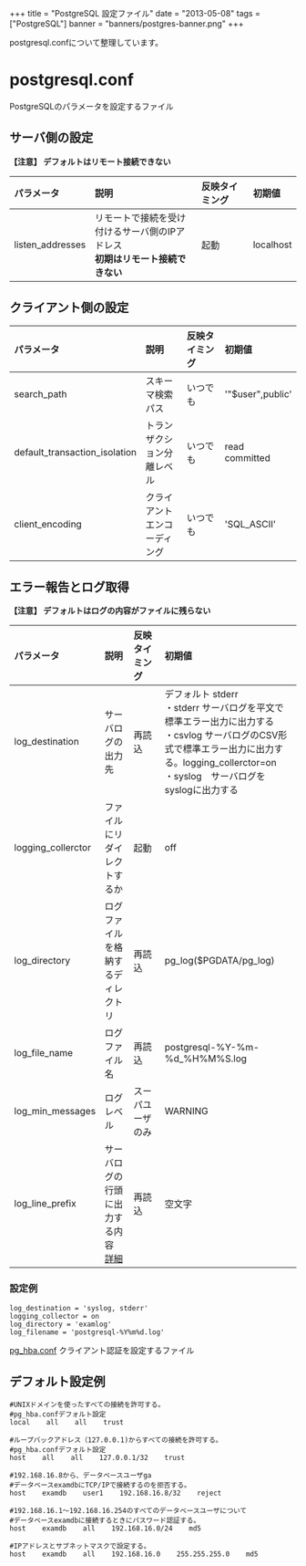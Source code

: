 +++
title = "PostgreSQL 設定ファイル"
date = "2013-05-08"
tags = ["PostgreSQL"]
banner = "banners/postgres-banner.png"
+++

postgresql.confについて整理しています。
<!--more-->

# postgresql.conf
PostgreSQLのパラメータを設定するファイル

## サーバ側の設定
**【注意】 デフォルトはリモート接続できない**

パラメータ            | 説明                                            | 反映タイミング　 | 初期値
:--------------- | :-------------------------------------------- | :------- | :--------
listen_addresses | リモートで接続を受け付けるサーバ側のIPアドレス<br>**初期はリモート接続できない** | 起動       | localhost

## クライアント側の設定

パラメータ                         | 説明             | 反映タイミング　 | 初期値
:---------------------------- | :------------- | :------- | :---------------
search_path                   | スキーマ検索パス       | いつでも     | '"$user",public'
default_transaction_isolation | トランザクション分離レベル  | いつでも     | read committed
client_encoding               | クライアントエンコーディング | いつでも     | 'SQL_ASCII'      |

## エラー報告とログ取得
**【注意】 デフォルトはログの内容がファイルに残らない**

パラメータ              | 説明                                                                                                   | 反映タイミング　 | 初期値
:----------------- | :--------------------------------------------------------------------------------------------------- | :------- | :----------------------------------------------------------------------------------------------------------------------------------------
log_destination    | サーバログの出力先                                                                                            | 再読込      | デフォルト stderr <br>・stderr サーバログを平文で標準エラー出力に出力する <br> ・csvlog サーバログのCSV形式で標準エラー出力に出力する。logging_collerctor=on <br> ・syslog　サーバログをsyslogに出力する
logging_collerctor | ファイルにリダイレクトするか                                                                                       | 起動       | off
log_directory      | ログファイルを格納するディレクトリ                                                                                    | 再読込      | pg_log($PGDATA/pg_log)
log_file_name      | ログファイル名                                                                                              | 再読込      | postgresql-%Y-%m-%d_%H%M%S.log
log_min_messages   | ログレベル                                                                                                | スーパユーザのみ | WARNING
log_line_prefix    | サーバログの行頭に出力する内容  [詳細](http://www.asami.asia/tech/postgresql/parameter/what2log/log_line_prefix.html) | 再読込      | 空文字

### 設定例

```:text
log_destination = 'syslog, stderr'
logging_collector = on
log_directory = 'examlog'
log_filename = 'postgresql-%Y%m%d.log'
```

[pg_hba.conf](http://www.postgresql.jp/document/9.2/html/auth-pg-hba-conf.html)
クライアント認証を設定するファイル<br>

## デフォルト設定例

```TEXT
#UNIXドメインを使ったすべての接続を許可する。
#pg_hba.confデフォルト設定
local    all    all    trust

#ループバックアドレス（127.0.0.1)からすべての接続を許可する。
#pg_hba.confデフォルト設定
host    all    all    127.0.0.1/32    trust

#192.168.16.8から、データベースユーザga
#データベースexamdbにTCP/IPで接続するのを拒否する。
host    examdb    user1    192.168.16.8/32    reject

#192.168.16.1～192.168.16.254のすべてのデータベースユーザについて
#データベースexamdbに接続するときにパスワード認証する。
host    examdb    all    192.168.16.0/24    md5

#IPアドレスとサブネットマスクで設定する。
host    examdb    all    192.168.16.0    255.255.255.0    md5
```

